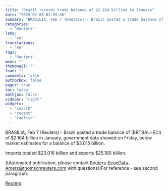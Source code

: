 ```yaml
---
title: "Brazil records trade balance of $2.164 billion in January"
date: "2025-02-08 01:59:46"
summary: "BRASILIA, Feb 7 (Reuters) - Brazil posted a trade balance of (BRTBAL=ECI) of $2.164 billion in January, government data showed on Friday, below market estimates for a balance of $3.015 billion.Imports totaled $23.016 billion and exports $25.180 billion.((Automated publication, please contact Reuters-EconData-Amers@thomsonreuters.com with questions))For reference - see second paragraph:"
categories:
  - "Reuters"
lang:
  - "en"
translations:
  - "en"
tags:
  - "Reuters"
menu: ""
thumbnail: ""
lead: ""
comments: false
authorbox: false
pager: true
toc: false
mathjax: false
sidebar: "right"
widgets:
  - "search"
  - "recent"
  - "taglist"
---
```


BRASILIA, Feb 7 (Reuters) - Brazil posted a trade balance of (BRTBAL=ECI) of $2.164 billion in January, government data showed on Friday, below market estimates for a balance of $3.015 billion.

Imports totaled $23.016 billion and exports $25.180 billion.

((Automated publication, please contact Reuters-EconData-Amers@thomsonreuters.com with questions))For reference - see second paragraph:

[Reuters](https://www.tradingview.com/news/reuters.com,2025-02-07:newsml_AQN2K12WE:0-brazil-records-trade-balance-of-2-164-billion-in-january/)
